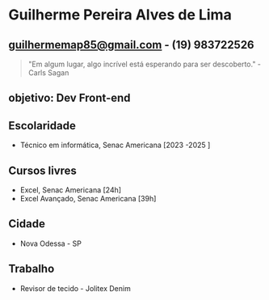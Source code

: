 # Guilherme Pereira Alves de Lima
## guilhermemap85@gmail.com - (19) 983722526
> "Em algum lugar, algo incrível está esperando para ser descoberto." - Carls Sagan

## objetivo: Dev Front-end

## Escolaridade
- Técnico em informática, Senac Americana [2023 -2025 ]

## Cursos livres
- Excel, Senac Americana [24h]
- Excel Avançado, Senac Americana [39h]

## Cidade
- Nova Odessa - SP

## Trabalho
- Revisor de tecido - Jolitex Denim